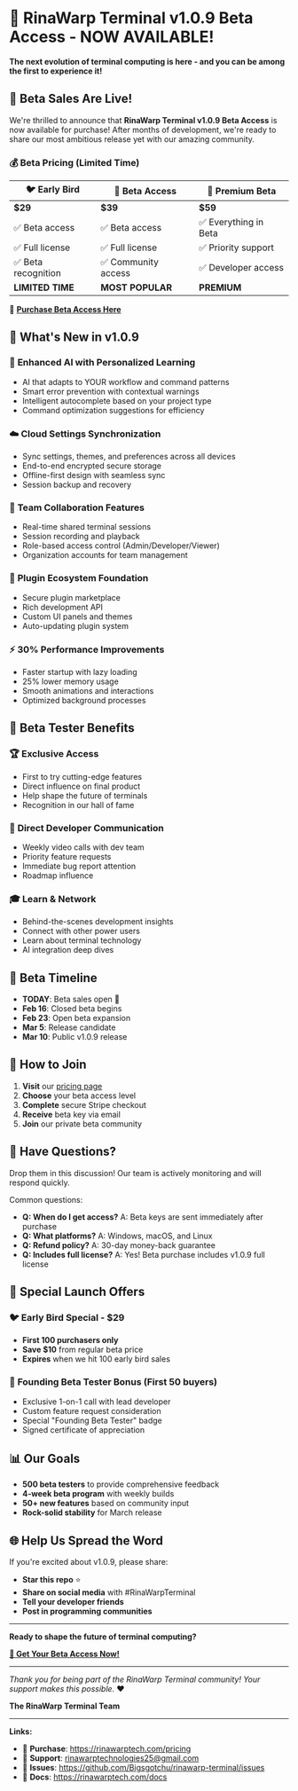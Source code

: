 # 🚀 RinaWarp Terminal v1.0.9 Beta Access - NOW AVAILABLE!

**The next evolution of terminal computing is here - and you can be among the first to experience it!**

## 🎯 **Beta Sales Are Live!**

We're thrilled to announce that **RinaWarp Terminal v1.0.9 Beta Access** is now available for purchase! After months of development, we're ready to share our most ambitious release yet with our amazing community.

### 💰 **Beta Pricing (Limited Time)**

| 🐦 **Early Bird** | 🚀 **Beta Access** | 👑 **Premium Beta** |
|------------------|-------------------|-------------------|
| **$29** | **$39** | **$59** |
| ✅ Beta access | ✅ Beta access | ✅ Everything in Beta |
| ✅ Full license | ✅ Full license | ✅ Priority support |
| ✅ Beta recognition | ✅ Community access | ✅ Developer access |
| **LIMITED TIME** | **MOST POPULAR** | **PREMIUM** |

🛒 **[Purchase Beta Access Here](https://rinawarptech.com/pricing)**

## 🌟 **What's New in v1.0.9**

### 🤖 **Enhanced AI with Personalized Learning**
- AI that adapts to YOUR workflow and command patterns
- Smart error prevention with contextual warnings
- Intelligent autocomplete based on your project type
- Command optimization suggestions for efficiency

### ☁️ **Cloud Settings Synchronization**
- Sync settings, themes, and preferences across all devices
- End-to-end encrypted secure storage
- Offline-first design with seamless sync
- Session backup and recovery

### 🤝 **Team Collaboration Features**
- Real-time shared terminal sessions
- Session recording and playback
- Role-based access control (Admin/Developer/Viewer)
- Organization accounts for team management

### 🔌 **Plugin Ecosystem Foundation**
- Secure plugin marketplace
- Rich development API
- Custom UI panels and themes
- Auto-updating plugin system

### ⚡ **30% Performance Improvements**
- Faster startup with lazy loading
- 25% lower memory usage
- Smooth animations and interactions
- Optimized background processes

## 🎁 **Beta Tester Benefits**

### 🏆 **Exclusive Access**
- First to try cutting-edge features
- Direct influence on final product
- Help shape the future of terminals
- Recognition in our hall of fame

### 💬 **Direct Developer Communication**
- Weekly video calls with dev team
- Priority feature requests
- Immediate bug report attention
- Roadmap influence

### 🎓 **Learn & Network**
- Behind-the-scenes development insights
- Connect with other power users
- Learn about terminal technology
- AI integration deep dives

## 📅 **Beta Timeline**

- **TODAY**: Beta sales open 🚀
- **Feb 16**: Closed beta begins
- **Feb 23**: Open beta expansion
- **Mar 5**: Release candidate
- **Mar 10**: Public v1.0.9 release

## 🚀 **How to Join**

1. **Visit** our [pricing page](https://rinawarptech.com/pricing)
2. **Choose** your beta access level
3. **Complete** secure Stripe checkout
4. **Receive** beta key via email
5. **Join** our private beta community

## 💬 **Have Questions?**

Drop them in this discussion! Our team is actively monitoring and will respond quickly.

Common questions:
- **Q: When do I get access?** A: Beta keys are sent immediately after purchase
- **Q: What platforms?** A: Windows, macOS, and Linux
- **Q: Refund policy?** A: 30-day money-back guarantee
- **Q: Includes full license?** A: Yes! Beta purchase includes v1.0.9 full license

## 🎉 **Special Launch Offers**

### 🐦 **Early Bird Special - $29**
- **First 100 purchasers only**
- **Save $10** from regular beta price
- **Expires** when we hit 100 early bird sales

### 🎁 **Founding Beta Tester Bonus** (First 50 buyers)
- Exclusive 1-on-1 call with lead developer
- Custom feature request consideration
- Special "Founding Beta Tester" badge
- Signed certificate of appreciation

## 📊 **Our Goals**

- **500 beta testers** to provide comprehensive feedback
- **4-week beta program** with weekly builds
- **50+ new features** based on community input
- **Rock-solid stability** for March release

## 🌐 **Help Us Spread the Word**

If you're excited about v1.0.9, please share:
- **Star this repo** ⭐
- **Share on social media** with #RinaWarpTerminal
- **Tell your developer friends**
- **Post in programming communities**

---

**Ready to shape the future of terminal computing?**

**[🛒 Get Your Beta Access Now!](https://rinawarptech.com/pricing)**

---

*Thank you for being part of the RinaWarp Terminal community! Your support makes this possible.* ❤️

**The RinaWarp Terminal Team**

---

**Links:**
- 🛒 **Purchase**: https://rinawarptech.com/pricing
- 📧 **Support**: rinawarptechnologies25@gmail.com
- 🐛 **Issues**: https://github.com/Bigsgotchu/rinawarp-terminal/issues
- 📖 **Docs**: https://rinawarptech.com/docs
